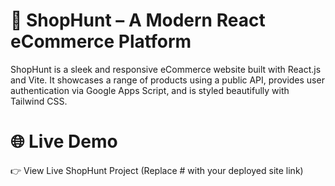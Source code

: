 # 🛒 ShopHunt – A Modern React eCommerce Platform
ShopHunt is a sleek and responsive eCommerce website built with React.js and Vite. It showcases a range of products using a public API, provides user authentication via Google Apps Script, and is styled beautifully with Tailwind CSS.

# 🌐 Live Demo
👉 View Live ShopHunt Project
(Replace # with your deployed site link)
